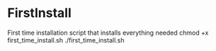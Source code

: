 # FirstInstall
First time installation script that installs everything needed
chmod +x first_time_install.sh
./first_time_install.sh
